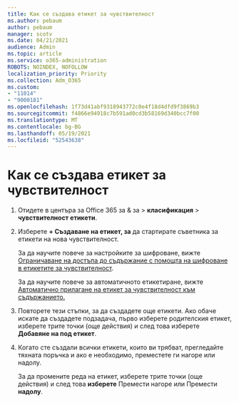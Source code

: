 ```yaml
---
title: Как се създава етикет за чувствителност
ms.author: pebaum
author: pebaum
manager: scotv
ms.date: 04/21/2021
audience: Admin
ms.topic: article
ms.service: o365-administration
ROBOTS: NOINDEX, NOFOLLOW
localization_priority: Priority
ms.collection: Adm_O365
ms.custom:
- "11014"
- "9000181"
ms.openlocfilehash: 1f73d41abf9318943772c0e4f18d4dfd9f3869b3
ms.sourcegitcommit: f4866e94918c7b591ad0cd3b58169d340bcc7f00
ms.translationtype: MT
ms.contentlocale: bg-BG
ms.lasthandoff: 05/19/2021
ms.locfileid: "52543638"
---
```

# <a name="how-to-create-a-sensitivity-label"></a>Как се създава етикет за чувствителност

1. Отидете в центъра за Office 365 за & за > **класификация**  >  **чувствителност етикети**.

1. Изберете **+ Създаване на етикет, за** да стартирате съветника за етикети на нова чувствителност.

    За да научите повече за настройките за шифроване, вижте [Ограничаване на достъпа до съдържание с помощта на шифроване в етикетите за чувствителност](https://go.microsoft.com/fwlink/?linkid=2106331).

    За да научите повече за автоматичното етикетиране, вижте [Автоматично прилагане на етикет за чувствителност към съдържанието.](https://go.microsoft.com/fwlink/?linkid=2105837)

1. Повторете тези стъпки, за да създадете още етикети. Ако обаче искате да създадете подзадача, първо изберете родителския етикет, изберете трите точки (още действия) и след това изберете **Добавяне на под етикет**.

1. Когато сте създали всички етикети, които ви трябват, прегледайте тяхната поръчка и ако е необходимо, преместете ги нагоре или надолу. 
    
    За да промените реда на етикет, изберете трите точки (още действия) и след това **изберете** Премести нагоре или Премести **надолу**.
